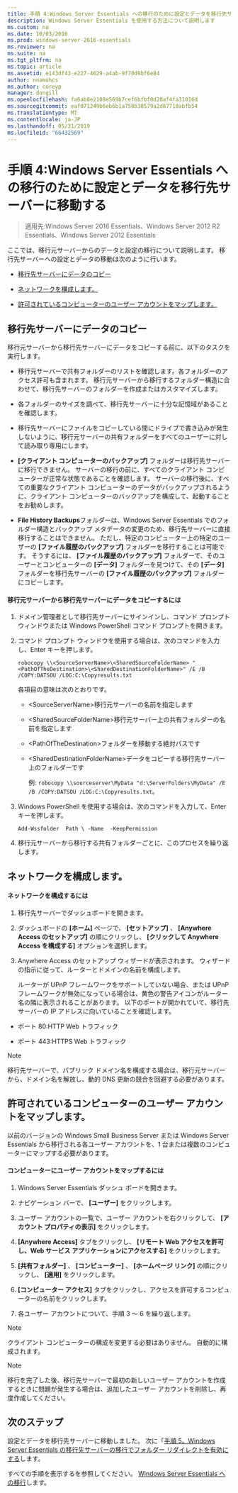 ```yaml
---
title: 手順 4:Windows Server Essentials への移行のために設定とデータを移行先サーバーに移動する
description: Windows Server Essentials を使用する方法について説明します
ms.custom: na
ms.date: 10/03/2016
ms.prod: windows-server-2016-essentials
ms.reviewer: na
ms.suite: na
ms.tgt_pltfrm: na
ms.topic: article
ms.assetid: e143df43-e227-4629-a4ab-9f70d9bf6e84
author: nnamuhcs
ms.author: coreyp
manager: dongill
ms.openlocfilehash: fa6ab8e2108e569b7cef6bfbf0d20af4fa31016d
ms.sourcegitcommit: eaf071249b6eb6b1a758b38579a2d87710abfb54
ms.translationtype: MT
ms.contentlocale: ja-JP
ms.lasthandoff: 05/31/2019
ms.locfileid: "66432569"
---
```

# <a name="step-4-move-settings-and-data-to-the-destination-server-for-windows-server-essentials-migration"></a>手順 4:Windows Server Essentials への移行のために設定とデータを移行先サーバーに移動する

>適用先:Windows Server 2016 Essentials、Windows Server 2012 R2 Essentials、Windows Server 2012 Essentials

ここでは、移行元サーバーからのデータと設定の移行について説明します。 移行先サーバーへの設定とデータの移動は次のように行います。  
  
-   [移行先サーバーにデータのコピー](Step-4--Move-settings-and-data-to-the-Destination-Server-for-Windows-Server-Essentials-migration.md#BKMK_CopyData)  
  
-   [ネットワークを構成します。](Step-4--Move-settings-and-data-to-the-Destination-Server-for-Windows-Server-Essentials-migration.md#BKMK_Network)  
  
-   [許可されているコンピューターのユーザー アカウントをマップします。](Step-4--Move-settings-and-data-to-the-Destination-Server-for-Windows-Server-Essentials-migration.md#BKMK_MapPermittedComputers)  
  
##  <a name="BKMK_CopyData"></a> 移行先サーバーにデータのコピー  
 移行元サーバーから移行先サーバーにデータをコピーする前に、以下のタスクを実行します。  
  
-   移行元サーバーで共有フォルダーのリストを確認します。各フォルダーのアクセス許可も含まれます。 移行元サーバーから移行するフォルダー構造に合わせて、移行先サーバーのフォルダーを作成またはカスタマイズします。  
  
-   各フォルダーのサイズを調べて、移行先サーバーに十分な記憶域があることを確認します。  
  
-   移行先サーバーにファイルをコピーしている間にドライブで書き込みが発生しないように、移行元サーバーの共有フォルダーをすべてのユーザーに対して読み取り専用にします。  
  
-   **[クライアント コンピューターのバックアップ]** フォルダーは移行先サーバーに移行できません。 サーバーの移行の前に、すべてのクライアント コンピューターが正常な状態であることを確認します。 サーバーの移行後に、すべての重要なクライアント コンピューターのデータがバックアップされるように、クライアント コンピューターのバックアップを構成して、起動することをお勧めします。  
  
-   **File History Backups**フォルダーは、Windows Server Essentials でのフォルダー構造とバックアップ メタデータの変更のため、移行先サーバーに直接移行することはできません。 ただし、特定のコンピューター上の特定のユーザーの **[ファイル履歴のバックアップ]** フォルダーを移行することは可能です。 そうするには、 **[ファイル履歴のバックアップ]** フォルダーで、そのユーザーとコンピューターの **[データ]** フォルダーを見つけて、その **[データ]** フォルダーを移行先サーバーの **[ファイル履歴のバックアップ]** フォルダーにコピーします。  
  
#### <a name="to-copy-data-from-the-source-server-to-the-destination-server"></a>移行元サーバーから移行先サーバーにデータをコピーするには  
  
1. ドメイン管理者として移行先サーバーにサインインし、コマンド プロンプト ウィンドウまたは Windows PowerShell コマンド プロンプトを開きます。  
  
2. コマンド プロンプト ウィンドウを使用する場合は、次のコマンドを入力し、Enter キーを押します。  
  
   `robocopy \\<SourceServerName>\<SharedSourceFolderName> "<PathOfTheDestination>\<SharedDestinationFolderName>" /E /B /COPY:DATSOU /LOG:C:\Copyresults.txt`
  
    各項目の意味は次のとおりです。  
  
   - \<SourceServerName\>移行元サーバーの名前を指定します  
  
   - \<SharedSourceFolderName\>移行元サーバー上の共有フォルダーの名前を指定します  
  
   - \<PathOfTheDestination\>フォルダーを移動する絶対パスです  
  
   - \<SharedDestinationFolderName\>データをコピーする移行先サーバー上のフォルダーです  
  
     例:  `robocopy \\sourceserver\MyData "d:\ServerFolders\MyData" /E /B /COPY:DATSOU /LOG:C:\Copyresults.txt`。  
  
3. Windows PowerShell を使用する場合は、次のコマンドを入力して、Enter キーを押します。  
  
    `Add-Wssfolder  Path \ -Name  -KeepPermission`  
  
4. 移行元サーバーから移行する共有フォルダーごとに、このプロセスを繰り返します。  
  
##  <a name="BKMK_Network"></a> ネットワークを構成します。  
  
#### <a name="to-configure-the-network"></a>ネットワークを構成するには  
  
1. 移行先サーバーでダッシュボードを開きます。  
  
2. ダッシュボードの **[ホーム]** ページで、 **[セットアップ]** 、 **[Anywhere Access のセットアップ]** の順にクリックし、 **[クリックして Anywhere Access を構成する]** オプションを選択します。  
  
3. Anywhere Access のセットアップ ウィザードが表示されます。 ウィザードの指示に従って、ルーターとドメインの名前を構成します。  
  
   ルーターが UPnP フレームワークをサポートしていない場合、または UPnP フレームワークが無効になっている場合は、黄色の警告アイコンがルーター名の隣に表示されることがあります。 以下のポートが開かれていて、移行先サーバーの IP アドレスに向いていることを確認します。  
  
-   ポート 80:HTTP Web トラフィック  
  
-   ポート 443:HTTPS Web トラフィック  
  
> [!NOTE]
>  移行先サーバーで、パブリック ドメイン名を構成する場合は、移行元サーバーから、ドメイン名を解放し、動的 DNS 更新の競合を回避する必要があります。  
  
##  <a name="BKMK_MapPermittedComputers"></a> 許可されているコンピューターのユーザー アカウントをマップします。  
 以前のバージョンの Windows Small Business Server または Windows Server Essentials から移行される各ユーザー アカウントを、1 台または複数のコンピューターにマップする必要があります。  
  
#### <a name="to-map-user-accounts-to-computers"></a>コンピューターにユーザー アカウントをマップするには  
  
1.  Windows Server Essentials ダッシュ ボードを開きます。  
  
2.  ナビゲーション バーで、 **[ユーザー]** をクリックします。  
  
3.  ユーザー アカウントの一覧で、ユーザー アカウントを右クリックして、 **[アカウント プロパティの表示]** をクリックします。  
  
4.  **[Anywhere Access]** タブをクリックし、 **[リモート Web アクセスを許可し、Web サービス アプリケーションにアクセスする]** をクリックします。  
  
5.  **[共有フォルダー]** 、 **[コンピューター]** 、 **[ホームページ リンク]** の順にクリックし、 **[適用]** をクリックします。  
  
6.  **[コンピューター アクセス]** タブをクリックし、アクセスを許可するコンピューターの名前をクリックします。  
  
7.  各ユーザー アカウントについて、手順 3 ～ 6 を繰り返します。  
  
> [!NOTE]
>  クライアント コンピューターの構成を変更する必要はありません。 自動的に構成されます。  
  
> [!NOTE]
>  移行を完了した後、移行先サーバーで最初の新しいユーザー アカウントを作成するときに問題が発生する場合は、追加したユーザー アカウントを削除し、再度作成してください。  
  
## <a name="next-steps"></a>次のステップ  
 設定とデータを移行先サーバーに移動しました。 次に「[手順 5。Windows Server Essentials の移行先サーバーの移行でフォルダー リダイレクトを有効にする](Step-5--Enable-folder-redirection-on-the-Destination-Server-for-Windows-Server-Essentials-migration.md)します。  
  

すべての手順を表示するを参照してください。 [Windows Server Essentials への移行](Migrate-from-Previous-Versions-to-Windows-Server-Essentials-or-Windows-Server-Essentials-Experience.md)します。

